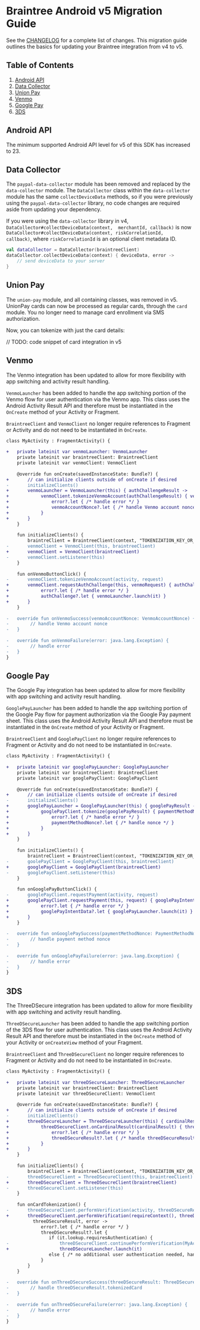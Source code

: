 # Braintree Android v5 Migration Guide

See the [CHANGELOG](/CHANGELOG.md) for a complete list of changes. This migration guide outlines the basics for updating your Braintree integration from v4 to v5.

## Table of Contents

1. [Android API](#android-api)
1. [Data Collector](#data-collector)
1. [Union Pay](#union-pay)
1. [Venmo](#venmo)
1. [Google Pay](#google-pay)
1. [3DS](#3ds)

## Android API

The minimum supported Android API level for v5 of this SDK has increased to 23.

## Data Collector

The `paypal-data-collector` module has been removed and replaced by the `data-collector` module. 
The `DataCollector` class within the `data-collector` module has the same 
`collectDeviceData` methods, so if you were previously using the `paypal-data-collector` library,
no code changes are required aside from updating your dependency.

If you were using the `data-collector` library in v4, `DataCollector#collectDeviceData(context, 
merchantId, callback)` is now `DataCollector#collectDeviceData(context, riskCorrelationId, 
callback)`, where `riskCorrelationId` is an optional client metadata ID.

```kotlin
val dataCollector = DataCollector(braintreeClient)
dataCollector.collectDeviceData(context) { deviceData, error -> 
    // send deviceData to your server
}
```

## Union Pay

The `union-pay` module, and all containing classes, was removed in v5. UnionPay cards can now be processed as regular cards, through the `card` module. You no longer need to manage card enrollment via SMS authorization.

Now, you can tokenize with just the card details:

// TODO: code snippet of card integration in v5

## Venmo

The Venmo integration has been updated to allow for more flexibility with app switching and 
activity result handling. 

`VenmoLauncher` has been added to handle the app switching portion of the Venmo flow for user 
authentication via the Venmo app. This class uses the Android Activity Result API and therefore 
must be instantiated in the `OnCreate` method of your Activity or Fragment.

`BraintreeClient` and `VenmoClient` no longer require references to Fragment or Activity and do not 
need to be instantiated in `OnCreate`.

```diff
class MyActivity : FragmentActivity() {
    
+   private lateinit var venmoLauncher: VenmoLauncher
    private lateinit var braintreeClient: BraintreeClient
    private lateinit var venmoClient: VenmoClient
    
    @override fun onCreate(savedInstanceState: Bundle?) {
+       // can initialize clients outside of onCreate if desired
-       initializeClients()
+       venmoLauncher = VenmoLauncher(this) { authChallengeResult ->
+            venmoClient.tokenizeVenmoAccount(authChallengeResult) { venmoAccountNonce, error ->
+                error?.let { /* handle error */ }
+                venmoAccountNonce?.let { /* handle Venmo account nonce */ }
+            }
+       }
    }
    
    fun initializeClients() {
        braintreClient = BraintreeClient(context, "TOKENIZATION_KEY_OR_CLIENT_TOKEN")
-       venmoClient = VenmoClient(this, braintreeClient)
+       venmoClient = VenmoClient(braintreeClient)
-       venmoClient.setListener(this)
    }
    
    fun onVenmoButtonClick() {
-       venmoClient.tokenizeVenmoAccount(activity, request)
+       venmoClient.requestAuthChallenge(this, venmoRequest) { authChallenge, error ->
+            error?.let { /* handle error */ }
+            authChallenge?.let { venmoLauncher.launch(it) }
+       }
    }
    
-   override fun onVenmoSuccess(venmoAccountNonce: VenmoAccountNonce) {
-        // handle Venmo account nonce
-   }
      
-   override fun onVenmoFailure(error: java.lang.Exception) {
-        // handle error
-   }
}
```

## Google Pay

The Google Pay integration has been updated to allow for more flexibility with app switching and
activity result handling.

`GooglePayLauncher` has been added to handle the app switching portion of the Google Pay flow for 
payment authorization via the Google Pay payment sheet. This class uses the Android Activity Result 
API and therefore must be instantiated in the `OnCreate` method of your Activity or Fragment.

`BraintreeClient` and `GooglePayClient` no longer require references to Fragment or Activity and 
do not need to be instantiated in `OnCreate`.

```diff
class MyActivity : FragmentActivity() {
    
+   private lateinit var googlePayLauncher: GooglePayLauncher
    private lateinit var braintreeClient: BraintreeClient
    private lateinit var googlePayClient: GooglePayClient
    
    @override fun onCreate(savedInstanceState: Bundle?) {
+       // can initialize clients outside of onCreate if desired
-       initializeClients()
+       googlePayLauncher = GooglePayLauncher(this) { googlePayResult ->
+            googlePayClient.tokenize(googlePayResult) { paymentMethodNonce, error ->
+                error?.let { /* handle error */ }
+                paymentMethodNonce?.let { /* handle nonce */ }
+            }
+       }
    }
    
    fun initializeClients() {
        braintreClient = BraintreeClient(context, "TOKENIZATION_KEY_OR_CLIENT_TOKEN")
-       goolePayClient = GooglePayClient(this, braintreeClient)
+       googlePayClient = GooglePayClient(braintreeClient)
-       googlePayClient.setListener(this)
    }
    
    fun onGooglePayButtonClick() {
-       googlePayClient.requestPayment(activity, request)
+       googlePayClient.requestPayment(this, request) { googlePayIntentData, error ->
+            error?.let { /* handle error */ }
+            googlePayIntentData?.let { googlePayLauncher.launch(it) }
+       }
    }
    
-   override fun onGooglePaySuccess(paymentMethodNonce: PaymentMethodNonce) {
-        // handle payment method nonce
-   }
      
-   override fun onGooglePayFailure(error: java.lang.Exception) {
-        // handle error
-   }
}
```

## 3DS

The ThreeDSecure integration has been updated to allow for more flexibility with app switching and
activity result handling.

`ThreeDSecureLauncher` has been added to handle the app switching portion of the 3DS flow for user
authentication. This class uses the Android Activity Result API and therefore must be instantiated 
in the `OnCreate` method of your Activity or `onCreateView` method of your Fragment.

`BraintreeClient` and `ThreeDSecureClient` no longer require references to Fragment or Activity and 
do not need to be instantiated in `OnCreate`.

```diff
class MyActivity : FragmentActivity() {
    
+   private lateinit var threeDSecureLauncher: ThreeDSecureLauncher
    private lateinit var braintreeClient: BraintreeClient
    private lateinit var threeDSecureClient: VenmoClient
    
    @override fun onCreate(savedInstanceState: Bundle?) {
+       // can initialize clients outside of onCreate if desired
-       initializeClients()
+       threeDSecureLauncher = ThreeDSecureLauncher(this) { cardinalResult ->
+            threeDSecureClient.onCardinalResult(cardinalResult) { threeDSecureResult, error ->
+                error?.let { /* handle error */ }
+                threeDSecureResult?.let { /* handle threeDSecureResult.tokenizedCard */ }
+            }
+       }
    }
    
    fun initializeClients() {
        braintreClient = BraintreeClient(context, "TOKENIZATION_KEY_OR_CLIENT_TOKEN")
-       threeDSecureClient = ThreeDSecureClient(this, braintreeClient)
+       threeDSecureClient = ThreeDSeucreClient(braintreeClient)
-       threeDSecureClient.setListener(this)
    }
    
    fun onCardTokenization() {
-       threeDSecureClient.performVerification(activity, threeDSecureRequest) { 
+       threeDSecureClient.performVerification(requireContext(), threeDSecureRequest) { 
          threeDSecureResult, error ->
             error?.let { /* handle error */ }
             threeDSecureResult?.let {
                if (it.lookup.requiresAuthentication) {
-                   threeDSecureClient.continuePerformVerification(MyActivity@this, request, it)
+                   threeDSecureLauncher.launch(it) 
                else { /* no additional user authentication needed, handle threeDSecureResult */ }
             }
        }
    }
    
-   override fun onThreeDSecureSuccess(threeDSecureResult: ThreeDSecureResult) {
-        // handle threeDSecureResult.tokenizedCard
-   }
      
-   override fun onThreeDSecureFailure(error: java.lang.Exception) {
-        // handle error
-   }
}
```

